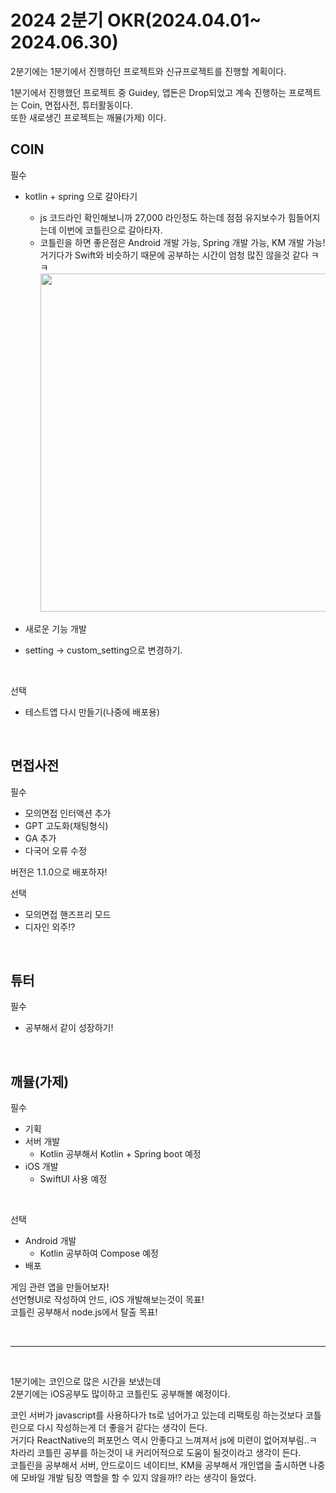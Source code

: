 # 2024 2분기 OKR(2024.04.01~ 2024.06.30)

2분기에는 1분기에서 진행하던 프로젝트와 신규프로젝트를 진행할 계획이다.

1분기에서 진행했던 프로젝트 중 Guidey, 앱돈은 Drop되었고 계속 진행하는 프로젝트는 Coin, 면접사전, 튜터활동이다.  
또한 새로생긴 프로젝트는 깨뮬(가제) 이다.


## COIN
필수  
- kotlin + spring 으로 갈아타기
    - js 코드라인 확인해보니까 27,000 라인정도 하는데 점점 유지보수가 힘들어지는데 이번에 코틀린으로 갈아타자.
    - 코틀린을 하면 좋은점은 Android 개발 가능, Spring 개발 가능, KM 개발 가능!   
    거기다가 Swift와 비슷하기 때문에 공부하는 시간이 엄청 많진 않을것 같다 ㅋㅋ
        <img width="541" src="https://github-production-user-asset-6210df.s3.amazonaws.com/15370950/320270823-59f2b270-8bc1-431a-932a-b1b2bd5fab56.png?X-Amz-Algorithm=AWS4-HMAC-SHA256&X-Amz-Credential=AKIAVCODYLSA53PQK4ZA%2F20240407%2Fus-east-1%2Fs3%2Faws4_request&X-Amz-Date=20240407T092751Z&X-Amz-Expires=300&X-Amz-Signature=bc903e865512243265853b2c47f5235bc4d84b0ff66073fd9ddc7b3428ea9a26&X-Amz-SignedHeaders=host&actor_id=15370950&key_id=0&repo_id=337894717">

- 새로운 기능 개발
- setting -> custom_setting으로 변경하기.

<br/>

선택
- 테스트앱 다시 만들기(나중에 배포용)

<br/>

## 면접사전
필수
- 모의면접 인터액션 추가
- GPT 고도화(채팅형식)
- GA 추가 
- 다국어 오류 수정

버전은 1.1.0으로 배포하자!
<br/>

선택
- 모의면접 핸즈프리 모드
- 디자인 외주!?

<br/>

## 튜터
필수
- 공부해서 같이 성장하기!

<br/>

## 깨뮬(가제)
필수
- 기획
- 서버 개발
    - Kotlin 공부해서 Kotlin + Spring boot 예정
- iOS 개발
    - SwiftUI 사용 예정

<br/>

선택
- Android 개발
    - Kotlin 공부하여 Compose 예정  
- 배포

게임 관련 앱을 만들어보자!  
선언형UI로 작성하여 안드, iOS 개발해보는것이 목표!  
코틀린 공부해서 node.js에서 탈출 목표!


<br/>

---

<br/>

1분기에는 코인으로 많은 시간을 보냈는데  
2분기에는 iOS공부도 많이하고 코틀린도 공부해볼 예정이다.  

코인 서버가 javascript를 사용하다가 ts로 넘어가고 있는데 리팩토링 하는것보다 코틀린으로 다시 작성하는게 더 좋을거 같다는 생각이 든다.  
거기다 ReactNative의 퍼포먼스 역시 안좋다고 느껴져서 js에 미련이 없어져부림..ㅋ  
차라리 코틀린 공부를 하는것이 내 커리어적으로 도움이 될것이라고 생각이 든다.  
코틀린을 공부해서 서버, 안드로이드 네이티브, KM을 공부해서 개인앱을 출시하면 나중에 모바일 개발 팀장 역할을 할 수 있지 않을까!? 라는 생각이 들었다.